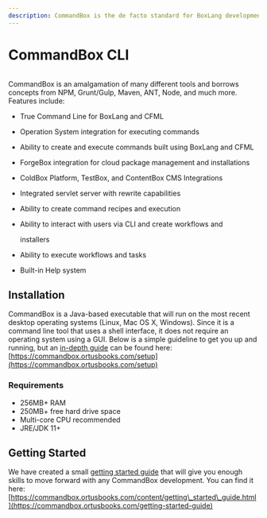 ```yaml
---
description: CommandBox is the de facto standard for BoxLang development and execution.
---
```


# CommandBox CLI

<div align="center">

<figure><img src="../../.gitbook/assets/image (13).png" alt=""><figcaption></figcaption></figure>

</div>

CommandBox is an amalgamation of many different tools and borrows concepts from NPM, Grunt/Gulp, Maven, ANT, Node, and much more. Features include:

* True Command Line for BoxLang and CFML
* Operation System integration for executing commands
* Ability to create and execute commands built using BoxLang and CFML
* ForgeBox integration for cloud package management and installations
* ColdBox Platform, TestBox, and ContentBox CMS Integrations
* Integrated servlet server with rewrite capabilities
* Ability to create command recipes and execution
*   Ability to interact with users via CLI and create workflows and

    installers
* Ability to execute workflows and tasks
* Built-in Help system

## Installation

CommandBox is a Java-based executable that will run on the most recent desktop operating systems (Linux, Mac OS X, Windows). Since it is a command line tool that uses a shell interface, it does not require an operating system using a GUI. Below is a simple guideline to get you up and running, but an [in-depth guide](https://commandbox.ortusbooks.com/getting-started-guide) can be found here: [https://commandbox.ortusbooks.com/setup](https://commandbox.ortusbooks.com/setup)

### Requirements

* 256MB+ RAM
* 250MB+ free hard drive space
* Multi-core CPU recommended
* JRE/JDK 11+

## Getting Started

We have created a small [getting started guide](https://commandbox.ortusbooks.com/getting-started-guide) that will give you enough skills to move forward with any CommandBox development. You can find it here: [https://commandbox.ortusbooks.com/content/getting\_started\_guide.html](https://commandbox.ortusbooks.com/getting-started-guide)
